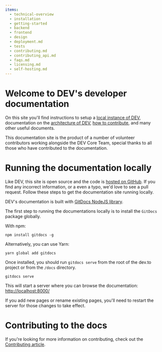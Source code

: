 ```yaml
---
items:
  - technical-overview
  - installation
  - getting-started
  - backend
  - frontend
  - design
  - deployment.md
  - tests
  - contributing.md
  - contributing_api.md
  - faqs.md
  - licensing.md
  - self-hosting.md
---
```


# Welcome to DEV's developer documentation

On this site you'll find instructions to setup a [local instance of
DEV][installation], documentation on the [architecture of DEV][architecture],
[how to contribute][contributing], and many other useful documents.

This documentation site is the product of a number of volunteer contributors
working alongside the DEV Core Team, special thanks to all those who have
contributed to the documentation.

# Running the documentation locally

Like DEV, this site is open source and the code is [hosted on GitHub][docs]. If
you find any incorrect information, or a even a typo, we'd love to see a pull
request. Follow these steps to get the documentation site running locally.

DEV's documentation is built with [GitDocs NodeJS library][gitdocs].

The first step to running the documentations locally is to install the `GitDocs`
package globally.

With npm:

```shell
npm install gitdocs -g
```

Alternatively, you can use Yarn:

```shell
yarn global add gitdocs
```

Once installed, you should run `gitdocs serve` from the root of the dev.to
project or from the `/docs` directory.

```shell
gitdocs serve
```

This will start a server where you can browse the documentation:
<http://localhost:8000/>

If you add new pages or rename existing pages, you'll need to restart the server
for those changes to take effect.

# Contributing to the docs

If you're looking for more information on contributing, check out the
[Contributing article][contributing].

[installation]: /installation/
[architecture]: /technical-overview/architecture/
[contributing]: /contributing/
[docs]: https://github.com/thepracticaldev/dev.to/tree/master/docs/
[gitdocs]: https://www.npmjs.com/package/gitdocs/
